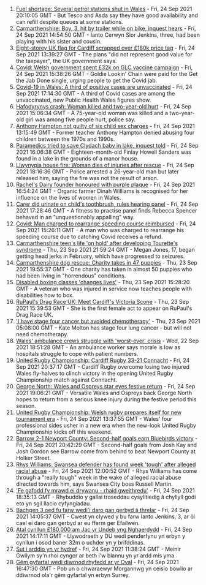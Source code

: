 1. [Fuel shortage: Several petrol stations shut in Wales](https://www.bbc.co.uk/news/uk-wales-58676366?at_medium=RSS&at_campaign=KARANGA) - Fri, 24 Sep 2021 20:10:05 GMT - But Tesco and Asda say they have good availability and can refill despite queues at some stations.
2. [Carmarthenshire: Boy, 3, hit by trailer while on bike, inquest hears](https://www.bbc.co.uk/news/uk-wales-58682602?at_medium=RSS&at_campaign=KARANGA) - Fri, 24 Sep 2021 14:54:50 GMT - Ianto Cerwyn Sior Jenkins, three, had been playing with his sister and cousin.
3. [Eight-storey UK flag for Cardiff scrapped over £180k price tag](https://www.bbc.co.uk/news/uk-wales-58678821?at_medium=RSS&at_campaign=KARANGA) - Fri, 24 Sep 2021 13:39:27 GMT - The plans "did not represent good value for the taxpayer", the UK government says.
4. [Covid: Welsh government spent £32k on GLC vaccine campaign](https://www.bbc.co.uk/news/uk-wales-58683018?at_medium=RSS&at_campaign=KARANGA) - Fri, 24 Sep 2021 15:38:26 GMT - Goldie Lookin' Chain were paid for the Get the Jab Done single, urging people to get the Covid jab.
5. [Covid-19 in Wales: A third of positive cases are unvaccinated](https://www.bbc.co.uk/news/uk-wales-58680204?at_medium=RSS&at_campaign=KARANGA) - Fri, 24 Sep 2021 17:14:30 GMT - A third of Covid cases are among the unvaccinated, new Public Health Wales figures show.
6. [Hafodyrynys crash: Woman killed and two-year-old hurt](https://www.bbc.co.uk/news/uk-wales-58678823?at_medium=RSS&at_campaign=KARANGA) - Fri, 24 Sep 2021 15:06:34 GMT - A 75-year-old woman was killed and a two-year-old girl was among five people hurt, police say.
7. [Anthony Hampton not guilty of six child sex charges](https://www.bbc.co.uk/news/uk-wales-58642947?at_medium=RSS&at_campaign=KARANGA) - Fri, 24 Sep 2021 13:15:49 GMT - Former teacher Anthony Hampton denied abusing four children between the 1970s and 1990s.
8. [Paramedics tried to save Clydach baby in lake, inquest told](https://www.bbc.co.uk/news/uk-wales-58683020?at_medium=RSS&at_campaign=KARANGA) - Fri, 24 Sep 2021 16:06:38 GMT - Eighteen-month-old Finlay Howell Sanders was found in a lake in the grounds of a manor house.
9. [Llwynypia house fire: Woman dies of injuries after rescue](https://www.bbc.co.uk/news/uk-wales-58683021?at_medium=RSS&at_campaign=KARANGA) - Fri, 24 Sep 2021 18:16:36 GMT - Police arrested a 26-year-old man but later released him, saying the fire was not the result of arson.
10. [Rachel's Dairy founder honoured with purple plaque](https://www.bbc.co.uk/news/uk-wales-58667007?at_medium=RSS&at_campaign=KARANGA) - Fri, 24 Sep 2021 16:54:24 GMT - Organic farmer Dinah Williams is recognised for her influence on the lives of women in Wales.
11. [Carer did urinate on child's toothbrush, rules hearing panel](https://www.bbc.co.uk/news/uk-wales-58674813?at_medium=RSS&at_campaign=KARANGA) - Fri, 24 Sep 2021 17:28:46 GMT - A fitness to practise panel finds Rebecca Spencer behaved in an "unquestionably appalling" way.
12. [Covid: Man charged to rearrange speeding course reimbursed](https://www.bbc.co.uk/news/uk-wales-58682452?at_medium=RSS&at_campaign=KARANGA) - Fri, 24 Sep 2021 15:26:11 GMT - A man who was charged to rearrange his speeding course due to catching Covid receives a refund.
13. [Carmarthenshire teen's life 'on hold' after developing Tourette's syndrome](https://www.bbc.co.uk/news/uk-wales-58667008?at_medium=RSS&at_campaign=KARANGA) - Thu, 23 Sep 2021 21:59:24 GMT - Megan Jones, 17, began getting head jerks in February, which have progressed to seizures.
14. [Carmarthenshire dog rescue: Charity takes in 47 puppies](https://www.bbc.co.uk/news/uk-wales-58669579?at_medium=RSS&at_campaign=KARANGA) - Thu, 23 Sep 2021 19:55:37 GMT - One charity has taken in almost 50 puppies who had been living in "horrendous" conditions.
15. [Disabled boxing classes 'changes lives'](https://www.bbc.co.uk/news/uk-wales-58668911?at_medium=RSS&at_campaign=KARANGA) - Thu, 23 Sep 2021 15:28:20 GMT - A veteran who was injured in service now teaches people with disabilities how to box.
16. [RuPaul's Drag Race UK: Meet Cardiff's Victoria Scone](https://www.bbc.co.uk/news/uk-wales-58670415?at_medium=RSS&at_campaign=KARANGA) - Thu, 23 Sep 2021 15:39:53 GMT - She is the first female act to appear on RuPaul's Drag Race UK.
17. ['I have stage four cancer but avoided chemotherapy'](https://www.bbc.co.uk/news/uk-wales-58659398?at_medium=RSS&at_campaign=KARANGA) - Thu, 23 Sep 2021 05:08:00 GMT - Kate Molton has stage four lung cancer - but will not need chemotherapy.
18. [Wales' ambulance crews struggle with 'worst-ever' crisis](https://www.bbc.co.uk/news/uk-wales-58659396?at_medium=RSS&at_campaign=KARANGA) - Wed, 22 Sep 2021 18:51:28 GMT - An ambulance worker says morale is low as hospitals struggle to cope with patient numbers.
19. [United Rugby Championship: Cardiff Rugby 33-21 Connacht](https://www.bbc.co.uk/sport/rugby-union/58634872?at_medium=RSS&at_campaign=KARANGA) - Fri, 24 Sep 2021 20:37:17 GMT - Cardiff Rugby overcome losing two injured Wales fly-halves to clinch victory in the opening United Rugby Championship match against Connacht.
20. [George North: Wales and Ospreys star eyes festive return](https://www.bbc.co.uk/sport/rugby-union/58683580?at_medium=RSS&at_campaign=KARANGA) - Fri, 24 Sep 2021 19:06:21 GMT - Versatile Wales and Ospreys back George North hopes to return from a serious knee injury during the festive period this season.
21. [United Rugby Championship: Welsh rugby prepares itself for new tournament era](https://www.bbc.co.uk/sport/rugby-union/58669542?at_medium=RSS&at_campaign=KARANGA) - Fri, 24 Sep 2021 13:37:55 GMT - Wales' four professional sides usher in a new era when the new-look United Rugby Championship kicks off this weekend.
22. [Barrow 2-1 Newport County: Second-half goals earn Bluebirds victory](https://www.bbc.co.uk/sport/football/58592440?at_medium=RSS&at_campaign=KARANGA) - Fri, 24 Sep 2021 20:42:29 GMT - Second-half goals from Josh Kay and Josh Gordon see Barrow come from behind to beat Newport County at Holker Street.
23. [Rhys Williams: Swansea defender has found week 'tough' after alleged racial abuse](https://www.bbc.co.uk/sport/football/58680023?at_medium=RSS&at_campaign=KARANGA) - Fri, 24 Sep 2021 12:00:52 GMT - Rhys Williams has come through a "really tough" week in the wake of alleged racial abuse directed towards him, says Swansea City boss Russell Martin.
24. ['Fe gafodd fy mrawd ei drywanu - rhaid gweithredu'](https://www.bbc.co.uk/newyddion/58669658?at_medium=RSS&at_campaign=KARANGA) - Fri, 24 Sep 2021 18:35:13 GMT - Rhybuddio y gallai troseddau cysylltiedig â chyllyll godi eto yn sgil llacio cyfyngiadau.
25. [Bachgen 3 oed fu farw wedi'i daro gan gerbyd â threlar](https://www.bbc.co.uk/newyddion/58677121?at_medium=RSS&at_campaign=KARANGA) - Fri, 24 Sep 2021 14:05:37 GMT - Cwest yn clywed y bu farw Ianto Jenkins, 3, ar ôl cael ei daro gan gerbyd ar eu fferm ger Efailwen.
26. [Atal cynllun £180,000 am Jac yr Undeb yng Nghaerdydd](https://www.bbc.co.uk/newyddion/58682484?at_medium=RSS&at_campaign=KARANGA) - Fri, 24 Sep 2021 14:17:11 GMT - Llywodraeth y DU wedi penderfynu yn erbyn y cynllun i osod baner 32m o uchder yn y brifddinas.
27. [Sut i arddio yn yr hydref](https://www.bbc.co.uk/newyddion/58678003?at_medium=RSS&at_campaign=KARANGA) - Fri, 24 Sep 2021 11:38:24 GMT - Meinir Gwilym sy'n rhoi cyngor ar beth i'w blannu yn yr ardd mis yma
28. [Gêm gyfartal wedi diwrnod rhyfedd ar yr Oval](https://www.bbc.co.uk/newyddion/58684880?at_medium=RSS&at_campaign=KARANGA) - Fri, 24 Sep 2021 16:47:30 GMT - Pob un o chwaraewyr Morgannwg yn ceisio bowlio ar ddiwrnod ola'r gêm gyfartal yn erbyn Surrey.
